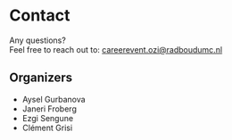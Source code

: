 # Contact

Any questions?<br>
Feel free to reach out to: careerevent.ozi@radboudumc.nl

## Organizers

* Aysel Gurbanova<br>
* Janeri Froberg<br>
* Ezgi Sengune<br>
* Clément Grisi